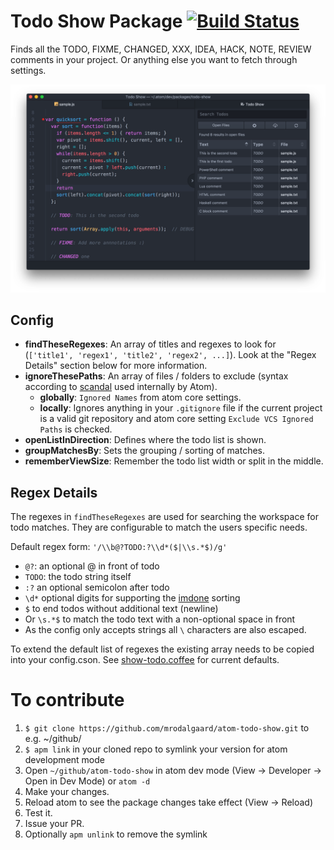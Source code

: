 # Todo Show Package [![Build Status](https://travis-ci.org/mrodalgaard/atom-todo-show.svg)](https://travis-ci.org/mrodalgaard/atom-todo-show)

Finds all the TODO, FIXME, CHANGED, XXX, IDEA, HACK, NOTE, REVIEW comments in your project. Or anything else you want to fetch through settings.

![todo-show-package](https://raw.githubusercontent.com/mrodalgaard/atom-todo-show/master/screenshots/preview.png)

## Config

* __findTheseRegexes__: An array of titles and regexes to look for (`['title1', 'regex1', 'title2', 'regex2', ...]`). Look at the "Regex Details" section below for more information.
* __ignoreThesePaths__: An array of files / folders to exclude (syntax according to [scandal](https://github.com/atom/scandal) used internally by Atom).
  - __globally__: `Ignored Names` from atom core settings.
  - __locally__: Ignores anything in your `.gitignore` file if the current project is a valid git repository and atom core setting `Exclude VCS Ignored Paths` is checked.
* __openListInDirection__: Defines where the todo list is shown.
* __groupMatchesBy__: Sets the grouping / sorting of matches.
* __rememberViewSize__: Remember the todo list width or split in the middle.

## Regex Details

The regexes in `findTheseRegexes` are used for searching the workspace for todo matches. They are configurable to match the users specific needs.

Default regex form: `'/\\b@?TODO:?\\d*($|\\s.*$)/g'`
* `@?`: an optional @ in front of todo
* `TODO`: the todo string itself
* `:?` an optional semicolon after todo
* `\d*` optional digits for supporting the [imdone](http://imdone.io/) sorting
* `$` to end todos without additional text (newline)
* Or `\s.*$` to match the todo text with a non-optional space in front
* As the config only accepts strings all `\` characters are also escaped.

To extend the default list of regexes the existing array needs to be copied into your config.cson. See [show-todo.coffee](https://github.com/mrodalgaard/atom-todo-show/blob/master/lib/show-todo.coffee#L12) for current defaults.

# To contribute
1. `$ git clone https://github.com/mrodalgaard/atom-todo-show.git` to e.g. ~/github/
2. `$ apm link` in your cloned repo to symlink your version for atom development mode
3. Open `~/github/atom-todo-show` in atom dev mode (View -> Developer -> Open in Dev Mode) or `atom -d`
4. Make your changes.
5. Reload atom to see the package changes take effect (View -> Reload)
6. Test it.
7. Issue your PR.
8. Optionally `apm unlink` to remove the symlink
